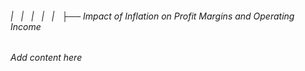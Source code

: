 ###### |   |   |   |   |   ├── Impact of Inflation on Profit Margins and Operating Income

*Add content here*
